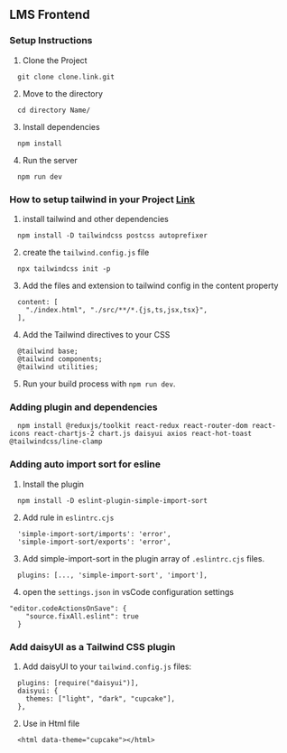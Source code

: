 ## LMS Frontend

### Setup Instructions

1. Clone the Project

```
  git clone clone.link.git
```

2. Move to the directory

```
  cd directory Name/
```

3. Install dependencies

```
  npm install
```

4. Run the server

```
  npm run dev
```

### How to setup tailwind in your Project [Link](https://tailwindcss.com/docs/guides/vite)

1. install tailwind and other dependencies

```
  npm install -D tailwindcss postcss autoprefixer
```

2. create the `tailwind.config.js` file

```
  npx tailwindcss init -p
```

3. Add the files and extension to tailwind config in the content property

```
  content: [
    "./index.html", "./src/**/*.{js,ts,jsx,tsx}",
  ],
```

4. Add the Tailwind directives to your CSS

```
  @tailwind base;
  @tailwind components;
  @tailwind utilities;
```

5. Run your build process with `npm run dev`.

### Adding plugin and dependencies

```
  npm install @reduxjs/toolkit react-redux react-router-dom react-icons react-chartjs-2 chart.js daisyui axios react-hot-toast @tailwindcss/line-clamp
```

### Adding auto import sort for esline

1. Install the plugin

```
  npm install -D eslint-plugin-simple-import-sort
```

2. Add rule in `eslintrc.cjs`

```
  'simple-import-sort/imports': 'error',
  'simple-import-sort/exports': 'error',
```

3. Add simple-import-sort in the plugin array of `.eslintrc.cjs` files.

```
  plugins: [..., 'simple-import-sort', 'import'],
```

4. open the `settings.json` in vsCode configuration settings

```
"editor.codeActionsOnSave": {
    "source.fixAll.eslint": true
  }
```
### Add daisyUI as a Tailwind CSS plugin

1. Add daisyUI to your `tailwind.config.js` files:
```
  plugins: [require("daisyui")],
  daisyui: {
    themes: ["light", "dark", "cupcake"],
  },
```
2. Use in Html file
```
  <html data-theme="cupcake"></html>
```